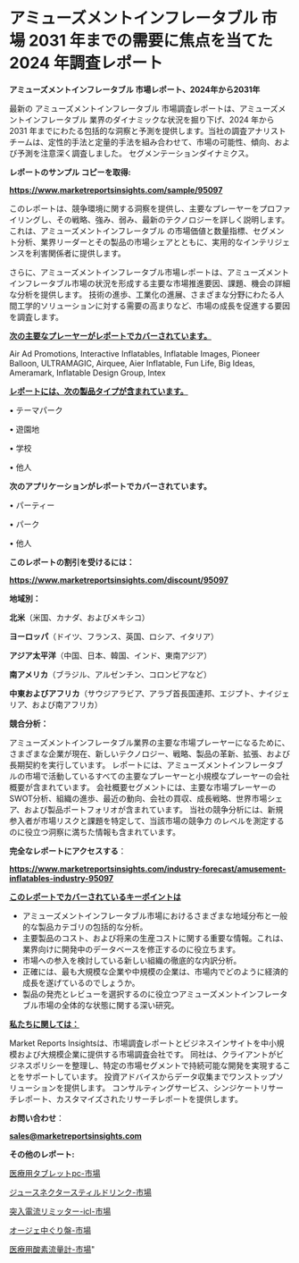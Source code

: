 # アミューズメントインフレータブル 市場 2031 年までの需要に焦点を当てた 2024 年調査レポート

<strong>アミューズメントインフレータブル 市場レポート、2024年から2031年</strong>

最新の アミューズメントインフレータブル 市場調査レポートは、アミューズメントインフレータブル 業界のダイナミックな状況を掘り下げ、2024 年から 2031 年までにわたる包括的な洞察と予測を提供します。当社の調査アナリスト チームは、定性的手法と定量的手法を組み合わせて、市場の可能性、傾向、および予測を注意深く調査しました。 セグメンテーションダイナミクス。



<strong>レポートのサンプル コピーを取得:</strong> <a href=https://www.marketreportsinsights.com/sample/95097>

<strong><u>https://www.marketreportsinsights.com/sample/95097</u></strong></a>

このレポートは、競争環境に関する洞察を提供し、主要なプレーヤーをプロファイリングし、その戦略、強み、弱み、最新のテクノロジーを詳しく説明します。 これは、アミューズメントインフレータブル の市場価値と数量指標、セグメント分析、業界リーダーとその製品の市場シェアとともに、実用的なインテリジェンスを利害関係者に提供します。

さらに、アミューズメントインフレータブル市場レポートは、アミューズメントインフレータブル市場の状況を形成する主要な市場推進要因、課題、機会の詳細な分析を提供します。 技術の進歩、工業化の進展、さまざまな分野にわたる人間工学的ソリューションに対する需要の高まりなど、市場の成長を促進する要因を調査します。



<strong><u>次の主要なプレーヤーがレポートでカバーされています。</u></strong>

Air Ad Promotions, Interactive Inflatables, Inflatable Images, Pioneer Balloon, ULTRAMAGIC, Airquee, Aier Inflatable, Fun Life, Big Ideas, Ameramark, Inflatable Design Group, Intex



<strong><u><b>レポートには、次の製品タイプが含まれています。</b></u></strong>

• テーマパーク

• 遊園地

• 学校

• 他人



<strong><b>次のアプリケーションがレポートでカバーされています。</b></strong>

• パーティー

• パーク

• 他人



<strong><b>このレポートの割引を受けるには：</b></strong><a href=https://www.marketreportsinsights.com/discount/95097>

<strong><u>https://www.marketreportsinsights.com/discount/95097</u></strong></a>



<strong>地域別：</strong>



<strong>北米</strong>（米国、カナダ、およびメキシコ）



<strong>ヨーロッパ</strong>（ドイツ、フランス、英国、ロシア、イタリア）



<strong>アジア太平洋</strong>（中国、日本、韓国、インド、東南アジア）



<strong>南アメリカ</strong>（ブラジル、アルゼンチン、コロンビアなど）



<strong>中東およびアフリカ</strong>（サウジアラビア、アラブ首長国連邦、エジプト、ナイジェリア、および南アフリカ）



<strong>競合分析：</strong>

アミューズメントインフレータブル業界の主要な市場プレーヤーになるために、さまざまな企業が現在、新しいテクノロジー、戦略、製品の革新、拡張、および長期契約を実行しています。 レポートには、アミューズメントインフレータブルの市場で活動しているすべての主要なプレーヤーと小規模なプレーヤーの会社概要が含まれています。 会社概要セグメントには、主要な市場プレーヤーのSWOT分析、組織の進歩、最近の動向、会社の買収、成長戦略、世界市場シェア、および製品ポートフォリオが含まれています。 当社の競争分析には、新規参入者が市場リスクと課題を特定して、当該市場の競争力 のレベルを測定するのに役立つ洞察に満ちた情報も含まれています。



<strong>完全なレポートにアクセスする</strong>：

<a href=https://www.marketreportsinsights.com/industry-forecast/amusement-inflatables-industry-95097>

<strong><u>https://www.marketreportsinsights.com/industry-forecast/amusement-inflatables-industry-95097</u></strong></a>



<strong><u><b>このレポートでカバーされているキーポイントは</b></u></strong>
<ul>
  <li>アミューズメントインフレータブル市場におけるさまざまな地域分布と一般的な製品カテゴリの包括的な分析。</li>
  <li>主要製品のコスト、および将来の生産コストに関する重要な情報。これは、業界向けに開発中のデータベースを修正するのに役立ちます。</li>
  <li>市場への参入を検討している新しい組織の徹底的な内訳分析。</li>
  <li>正確には、最も大規模な企業や中規模の企業は、市場内でどのように経済的成長を遂げているのでしょうか。</li>
  <li>製品の発売とレビューを選択するのに役立つアミューズメントインフレータブル市場の全体的な状態に関する深い研究。</li>
</ul>


<strong><u><b>私たちに関しては：</b></u></strong>

Market Reports Insightsは、市場調査レポートとビジネスインサイトを中小規模および大規模企業に提供する市場調査会社です。 同社は、クライアントがビジネスポリシーを整理し、特定の市場セグメントで持続可能な開発を実現することをサポートしています。 投資アドバイスからデータ収集までワンストップソリューションを提供します。 コンサルティングサービス、シンジケートリサーチレポート、カスタマイズされたリサーチレポートを提供します。



<strong><b>お問い合わせ</b></strong>：

<a href=mailto:sales@marketreportsinsights.com>

<strong><u>sales@marketreportsinsights.com</u></strong></a>



<strong>その他のレポート:</strong>

<a href=https://www.linkedin.com/pulse/医療用タブレットpc-市場-2023-最新の-cagr-および成長分析-2030-pr-news-hub-zhnef/>医療用タブレットpc-市場</a>

<a href=https://www.linkedin.com/pulse/ジュースネクタースティルドリンク-市場-2023-swot-分析と最新イノベーション-gq7lf/>ジュースネクタースティルドリンク-市場</a>

<a href=https://www.linkedin.com/pulse/突入電流リミッター-icl-市場-2023-総合分析と事業成長戦略-2030-trend-titans-360-analysis-wy5yf/>突入電流リミッター-icl-市場</a>

<a href=https://www.linkedin.com/pulse/オージェ中ぐり盤-市場-2023-新興市場-将来の動向と市場需要-2030-9lx7f/>オージェ中ぐり盤-市場</a>

<a href=https://www.linkedin.com/pulse/医療用酸素流量計-市場-2023-総利益と主要ベンダー-2030-data-dive-discoveries-24-analysis-d9znf/>医療用酸素流量計-市場</a>"
